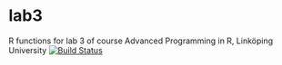 # lab3
R functions for lab 3 of course Advanced Programming in R, Linköping University
[![Build Status](https://app.travis-ci.com/Marbr987/lab3.svg?branch=main)](https://app.travis-ci.com/Marbr987/lab3)
